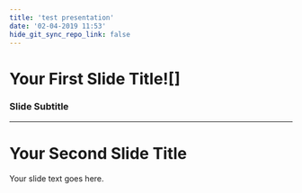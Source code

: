 ```yaml
---
title: 'test presentation'
date: '02-04-2019 11:53'
hide_git_sync_repo_link: false
---
```


# Your First Slide Title![]

### Slide Subtitle

---

# Your Second Slide Title

Your slide text goes here.